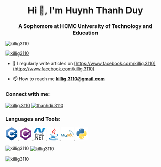 <h1 align="center">Hi 👋, I'm Huynh Thanh Duy</h1>
<h3 align="center">A Sophomore at HCMC University of Technology and Education</h3>

<p align="left"> <img src="https://komarev.com/ghpvc/?username=killig3110&label=Profile%20views&color=0e75b6&style=flat" alt="killig3110" /> </p>

<p align="left"> <a href="https://github.com/ryo-ma/github-profile-trophy"><img src="https://github-profile-trophy.vercel.app/?username=killig3110" alt="killig3110" /></a> </p>

- 📝 I regularly write articles on [https://www.facebook.com/killig.3110](https://www.facebook.com/killig.3110)

- 📫 How to reach me **killig.3110@gmail.com**

<h3 align="left">Connect with me:</h3>
<p align="left">
<a href="https://fb.com/killig.3110" target="blank"><img align="center" src="https://raw.githubusercontent.com/rahuldkjain/github-profile-readme-generator/master/src/images/icons/Social/facebook.svg" alt="killig.3110" height="30" width="40" /></a>
<a href="https://instagram.com/thanhdii.3110" target="blank"><img align="center" src="https://raw.githubusercontent.com/rahuldkjain/github-profile-readme-generator/master/src/images/icons/Social/instagram.svg" alt="thanhdii.3110" height="30" width="40" /></a>
</p>

<h3 align="left">Languages and Tools:</h3>
<p align="left"> <a href="https://www.w3schools.com/cpp/" target="_blank" rel="noreferrer"> <img src="https://raw.githubusercontent.com/devicons/devicon/master/icons/cplusplus/cplusplus-original.svg" alt="cplusplus" width="40" height="40"/> </a> <a href="https://www.w3schools.com/cs/" target="_blank" rel="noreferrer"> <img src="https://raw.githubusercontent.com/devicons/devicon/master/icons/csharp/csharp-original.svg" alt="csharp" width="40" height="40"/> </a> <a href="https://dotnet.microsoft.com/" target="_blank" rel="noreferrer"> <img src="https://raw.githubusercontent.com/devicons/devicon/master/icons/dot-net/dot-net-original-wordmark.svg" alt="dotnet" width="40" height="40"/> </a> <a href="https://www.java.com" target="_blank" rel="noreferrer"> <img src="https://raw.githubusercontent.com/devicons/devicon/master/icons/java/java-original.svg" alt="java" width="40" height="40"/> </a> <a href="https://www.mysql.com/" target="_blank" rel="noreferrer"> <img src="https://raw.githubusercontent.com/devicons/devicon/master/icons/mysql/mysql-original-wordmark.svg" alt="mysql" width="40" height="40"/> </a> <a href="https://www.python.org" target="_blank" rel="noreferrer"> <img src="https://raw.githubusercontent.com/devicons/devicon/master/icons/python/python-original.svg" alt="python" width="40" height="40"/> </a> </p>

<p><img align="left" src="https://github-readme-stats.vercel.app/api/top-langs?username=killig3110&show_icons=true&locale=en&layout=compact" alt="killig3110" /></p>

<p>&nbsp;<img align="center" src="https://github-readme-stats.vercel.app/api?username=killig3110&show_icons=true&locale=en" alt="killig3110" /></p>

<p><img align="center" src="https://github-readme-streak-stats.herokuapp.com/?user=killig3110&" alt="killig3110" /></p>
